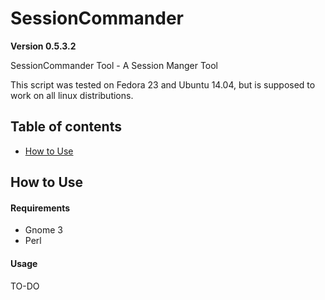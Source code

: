 # SessionCommander

**Version 0.5.3.2**

SessionCommander Tool - A Session Manger Tool

This script was tested on Fedora 23 and Ubuntu 14.04, but is supposed to work on all linux distributions.

## Table of contents

* [How to Use](#how-to-use)

## <a name="how-to-use">How to Use

#### Requirements

* Gnome 3
* Perl

#### Usage

TO-DO

